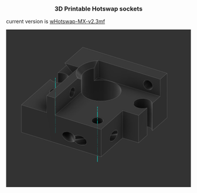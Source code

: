 <h3 align="center">
3D Printable Hotswap sockets
</h3>

current version is [wHotswap-MX-v2.3mf](./wHotswap-MX-v2.3mf)

![Relative link](./images/v2.png)
